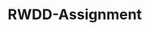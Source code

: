 # RWDD-Assignment
<!-- To DO List
Gan Jing Tong - PHP 
LANDING PAGE - Sign Up & Log In
Yuki - Database
LANDING PAGE - Save user data
1. email & password -->

